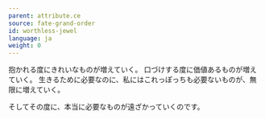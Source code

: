 ```yaml
---
parent: attribute.ce
source: fate-grand-order
id: worthless-jewel
language: ja
weight: 0
---
```


抱かれる度にきれいなものが増えていく。
口づけする度に価値あるものが増えていく。
生きるために必要なのに、私にはこれっぽっちも必要ないものが、無限に増えていく。

そしてその度に、本当に必要なものが遠ざかっていくのです。
